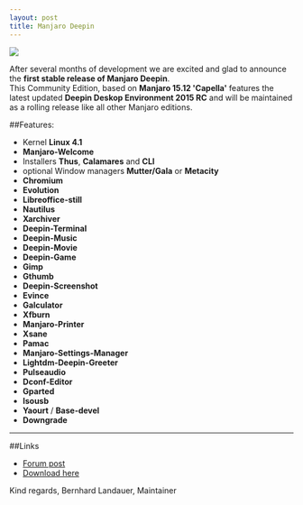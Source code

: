 ```yaml
---
layout: post
title: Manjaro Deepin
---
```


<img src="https://manjaro.github.io/images/manjaro-deepin-15.12.jpg">

After several months of development we are excited and glad to announce the **first stable release of Manjaro Deepin**.  
This Community Edition, based on **Manjaro 15.12 'Capella'** features the latest updated **Deepin Deskop Environment 2015 RC** and will be maintained as a rolling release like all other Manjaro editions.   

##Features:

* Kernel **Linux 4.1**
* **Manjaro-Welcome**
* Installers **Thus**, **Calamares** and **CLI**
* optional Window managers **Mutter/Gala** or **Metacity**
* **Chromium**
* **Evolution**
* **Libreoffice-still**
* **Nautilus**
* **Xarchiver**
* **Deepin-Terminal**
* **Deepin-Music**
* **Deepin-Movie**
* **Deepin-Game**
* **Gimp**
* **Gthumb**
* **Deepin-Screenshot**
* **Evince**
* **Galculator**
* **Xfburn**
* **Manjaro-Printer**
* **Xsane**
* **Pamac**
* **Manjaro-Settings-Manager**
* **Lightdm-Deepin-Greeter**
* **Pulseaudio**
* **Dconf-Editor**
* **Gparted**
* **Isousb**
* **Yaourt** / **Base-devel**
* **Downgrade**

----

##Links

* [Forum post](https://forum.manjaro.org/index.php?topic=29385.msg244501#msg244501)
* [Download here](https://sourceforge.net/projects/manjarolinux/files/community/Deepin/2015.12/)

Kind regards,
Bernhard Landauer, Maintainer